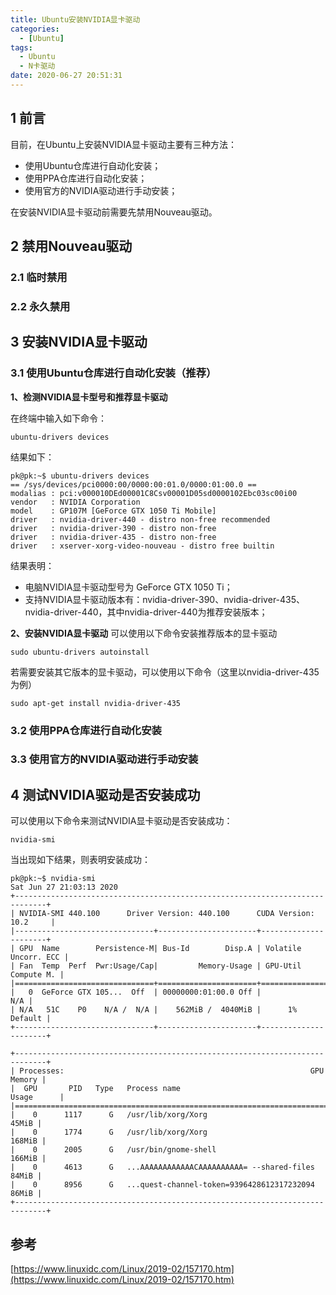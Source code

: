 ```yaml
---
title: Ubuntu安装NVIDIA显卡驱动
categories:
  - [Ubuntu]
tags:
  - Ubuntu
  - N卡驱动
date: 2020-06-27 20:51:31
---
```


<!--more-->

## 1 前言
目前，在Ubuntu上安装NVIDIA显卡驱动主要有三种方法：
- 使用Ubuntu仓库进行自动化安装；
- 使用PPA仓库进行自动化安装；
- 使用官方的NVIDIA驱动进行手动安装；

在安装NVIDIA显卡驱动前需要先禁用Nouveau驱动。

## 2 禁用Nouveau驱动


### 2.1 临时禁用
### 2.2 永久禁用

## 3 安装NVIDIA显卡驱动
### 3.1 使用Ubuntu仓库进行自动化安装（推荐）
**1、检测NVIDIA显卡型号和推荐显卡驱动**

在终端中输入如下命令：
```
ubuntu-drivers devices
```
结果如下：
```
pk@pk:~$ ubuntu-drivers devices
== /sys/devices/pci0000:00/0000:00:01.0/0000:01:00.0 ==
modalias : pci:v000010DEd00001C8Csv00001D05sd0000102Ebc03sc00i00
vendor   : NVIDIA Corporation
model    : GP107M [GeForce GTX 1050 Ti Mobile]
driver   : nvidia-driver-440 - distro non-free recommended
driver   : nvidia-driver-390 - distro non-free
driver   : nvidia-driver-435 - distro non-free
driver   : xserver-xorg-video-nouveau - distro free builtin
```
结果表明：
- 电脑NVIDIA显卡驱动型号为 GeForce GTX 1050 Ti；
- 支持NVIDIA显卡驱动版本有：nvidia-driver-390、nvidia-driver-435、nvidia-driver-440，其中nvidia-driver-440为推荐安装版本；

**2、安装NVIDIA显卡驱动**
可以使用以下命令安装推荐版本的显卡驱动
```
sudo ubuntu-drivers autoinstall
```
若需要安装其它版本的显卡驱动，可以使用以下命令（这里以nvidia-driver-435为例）
```
sudo apt-get install nvidia-driver-435
```

### 3.2 使用PPA仓库进行自动化安装

### 3.3 使用官方的NVIDIA驱动进行手动安装

## 4 测试NVIDIA驱动是否安装成功
可以使用以下命令来测试NVIDIA显卡驱动是否安装成功：
```
nvidia-smi
```
当出现如下结果，则表明安装成功：
```
pk@pk:~$ nvidia-smi
Sat Jun 27 21:03:13 2020       
+-----------------------------------------------------------------------------+
| NVIDIA-SMI 440.100      Driver Version: 440.100      CUDA Version: 10.2     |
|-------------------------------+----------------------+----------------------+
| GPU  Name        Persistence-M| Bus-Id        Disp.A | Volatile Uncorr. ECC |
| Fan  Temp  Perf  Pwr:Usage/Cap|         Memory-Usage | GPU-Util  Compute M. |
|===============================+======================+======================|
|   0  GeForce GTX 105...  Off  | 00000000:01:00.0 Off |                  N/A |
| N/A   51C    P0    N/A /  N/A |    562MiB /  4040MiB |      1%      Default |
+-------------------------------+----------------------+----------------------+
                                                                               
+-----------------------------------------------------------------------------+
| Processes:                                                       GPU Memory |
|  GPU       PID   Type   Process name                             Usage      |
|=============================================================================|
|    0      1117      G   /usr/lib/xorg/Xorg                            45MiB |
|    0      1774      G   /usr/lib/xorg/Xorg                           168MiB |
|    0      2005      G   /usr/bin/gnome-shell                         166MiB |
|    0      4613      G   ...AAAAAAAAAAAACAAAAAAAAAA= --shared-files    84MiB |
|    0      8956      G   ...quest-channel-token=9396428612317232094    86MiB |
+-----------------------------------------------------------------------------+
```
## 参考
[https://www.linuxidc.com/Linux/2019-02/157170.htm](https://www.linuxidc.com/Linux/2019-02/157170.htm)